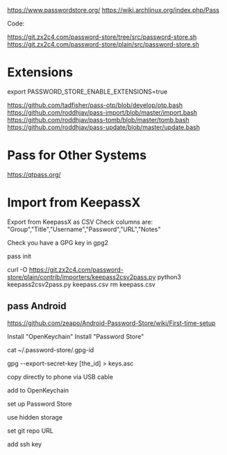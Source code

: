
https://www.passwordstore.org/
https://wiki.archlinux.org/index.php/Pass

Code:

https://git.zx2c4.com/password-store/tree/src/password-store.sh
https://git.zx2c4.com/password-store/plain/src/password-store.sh

# Extensions

export PASSWORD_STORE_ENABLE_EXTENSIONS=true

https://github.com/tadfisher/pass-otp/blob/develop/otp.bash
https://github.com/roddhjav/pass-import/blob/master/import.bash
https://github.com/roddhjav/pass-tomb/blob/master/tomb.bash
https://github.com/roddhjav/pass-update/blob/master/update.bash

# Pass for Other Systems

https://qtpass.org/

# Import from KeepassX

Export from KeepassX as CSV
Check columns are: "Group","Title","Username","Password","URL","Notes"

Check you have a GPG key in gpg2

pass init <GPG key id>

curl -O https://git.zx2c4.com/password-store/plain/contrib/importers/keepass2csv2pass.py
python3 keepass2csv2pass.py keepass.csv
rm keepass.csv

## pass Android

https://github.com/zeapo/Android-Password-Store/wiki/First-time-setup

Install "OpenKeychain"
Install "Password Store"

cat ~/.password-store/.gpg-id

gpg --export-secret-key [the_id] > keys.asc

copy directly to phone via USB cable

add to OpenKeychain

set up Password Store

use hidden storage

set git repo URL

add ssh key
